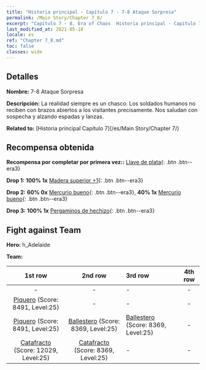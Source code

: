 ```yaml
---
title: "Historia principal - Capítulo 7 - 7-8 Ataque Sorpresa"
permalink: /Main Story/Chapter 7_8/
excerpt: "Capítulo 7 - 8. Era of Chaos  Historia principal - Capítulo 7_8. 7-8 Ataque Sorpresa"
last_modified_at: 2021-05-18
locale: es
ref: "Chapter 7_8.md"
toc: false
classes: wide
---
```


## Detalles

 **Nombre:** 7-8 Ataque Sorpresa

 **Descripción:** La realidad siempre es un chasco. Los soldados humanos no reciben con brazos abiertos a los visitantes precisamente. Nos saludan con sospecha y alzando espadas y lanzas.

 **Related to:** [Historia principal Capítulo 7](/es/Main Story/Chapter 7/)

## Recompensa obtenida

 **Recompensa por completar por primera vez::** [Llave de plata](/ItemsES/con_693/){: .btn .btn--era3}

 **Drop 1:** **100% 1x** [Madera superior +1](/ItemsES/mat_20/){: .btn .btn--era3}

 **Drop 2:** **60% 0x** [Mercurio bueno](/ItemsES/mat_14/){: .btn .btn--era3}, **40% 1x** [Mercurio bueno](/ItemsES/mat_14/){: .btn .btn--era3}

 **Drop 3:** **100% 1x** [Pergaminos de hechizo](/ItemsES/con_694/){: .btn .btn--era3}


## Fight against Team
 **Hero:** h_Adelaide

 **Team:**


  | 1st row | 2nd row | 3rd row | 4th row |
  |:----:|:----:|:----|:----:|
  | - | - | - | - |
  | [Piquero](/es/units/Pikeman/) (Score: 8491, Level:25)  | - | - | - |
  | [Piquero](/es/units/Pikeman/) (Score: 8491, Level:25)  | [Ballestero](/es/units/Marksman/) (Score: 8369, Level:25)  | [Ballestero](/es/units/Marksman/) (Score: 8369, Level:25)  | - |
  | [Catafracto](/es/units/Cavalier/) (Score: 12029, Level:25)  | [Catafracto](/es/units/Cavalier/) (Score: 8369, Level:25)  | - | - |



